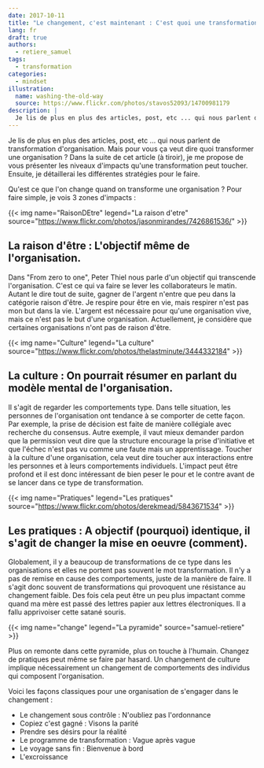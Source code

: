 ```yaml
---
date: 2017-10-11
title: "Le changement, c'est maintenant : C'est quoi une transformation ?"
lang: fr
draft: true
authors:
  - retiere_samuel
tags:
  - transformation
categories:
  - mindset
illustration:
  name: washing-the-old-way
  source: https://www.flickr.com/photos/stavos52093/14700981179
description: |
  Je lis de plus en plus des articles, post, etc ... qui nous parlent de transformation d'organisation. Mais pour vous ça veut dire quoi transformer une organisation ? Dans la suite de cet article (à tiroir), je me propose de vous présenter les niveaux d'impacts qu'une transformation peut toucher. Ensuite, je détaillerai les différentes stratégies pour le faire.
---
```

Je lis de plus en plus des articles, post, etc ... qui nous parlent de transformation d'organisation. Mais pour vous ça veut dire quoi transformer une organisation ? Dans la suite de cet article (à tiroir), je me propose de vous présenter les niveaux d'impacts qu'une transformation peut toucher. Ensuite, je détaillerai les différentes stratégies pour le faire.

Qu'est ce que l'on change quand on transforme une organisation ? Pour faire simple, je vois 3 zones d'impacts :

{{< img name="RaisonDEtre" legend="La raison d'etre" source="https://www.flickr.com/photos/jasonmirandes/7426861536/" >}}

## La raison d'être : L'objectif même de l'organisation.
Dans "From zero to one", Peter Thiel nous parle d'un objectif qui transcende l'organisation. C'est ce qui va faire se lever les collaborateurs le matin. Autant le dire tout de suite, gagner de l'argent n'entre que peu dans la catégorie raison d'être. Je respire pour être en vie, mais respirer n'est pas mon but dans la vie. L'argent est nécessaire pour qu'une organisation vive, mais ce n'est pas le but d'une organisation. Actuellement, je considère que certaines organisations n'ont pas de raison d'être.

{{< img name="Culture" legend="La culture" source="https://www.flickr.com/photos/thelastminute/3444332184" >}}

## La culture : On pourrait résumer en parlant du modèle mental de l'organisation. 
Il s'agit de regarder les comportements type. Dans telle situation, les personnes de l'organisation ont tendance à se comporter de cette façon. Par exemple, la prise de décision est faite de manière collégiale avec recherche du consensus. Autre exemple, il vaut mieux demander pardon que la permission veut dire que la structure encourage la prise d'initiative et que l'échec n'est pas vu comme une faute mais un apprentissage. Toucher à la culture d'une organisation, cela veut dire toucher aux interactions entre les personnes et à leurs comportements individuels. L'impact peut être profond et il est donc intéressant de bien peser le pour et le contre avant de se lancer dans ce type de transformation.

{{< img name="Pratiques" legend="Les pratiques" source="https://www.flickr.com/photos/derekmead/5843671534" >}}

## Les pratiques : A objectif (pourquoi) identique, il s'agit de changer la mise en oeuvre (comment). 
Globalement, il y a beaucoup de transformations de ce type dans les organisations et elles ne portent pas souvent le mot transformation. Il n'y a pas de remise en cause des comportements, juste de la manière de faire. Il s'agit donc souvent de transformations qui provoquent une résistance au changement faible. Des fois cela peut être un peu plus impactant comme quand ma mère est passé des lettres papier aux lettres électroniques. Il a fallu apprivoiser cette satané souris.

{{< img name="change" legend="La pyramide" source="samuel-retiere" >}}

Plus on remonte dans cette pyramide, plus on touche à l'humain. Changez de pratiques peut même se faire par hasard. Un changement de culture implique nécessairement un changement de comportements des individus qui composent l'organisation.

Voici les façons classiques pour une organisation de s'engager dans le changement :
- Le changement sous contrôle : N'oubliez pas l'ordonnance
- Copiez c'est gagné : Visons la parité
- Prendre ses désirs pour la réalité
- Le programme de transformation : Vague après vague
- Le voyage sans fin : Bienvenue à bord
- L'excroissance
